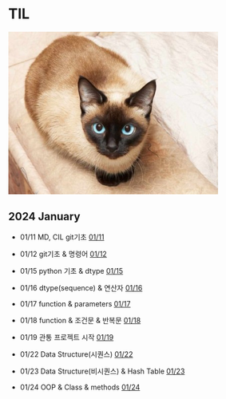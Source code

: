 # TIL

![cat](./asset/images/SiamCat.jpg)

## 2024 January

* 01/11 MD, CIL git기초 [01/11](./January/ssafy_01_11.md)

* 01/12 git기초 & 명령어 [01/12](./January/ssafy_01_12.md)

* 01/15 python 기초 & dtype [01/15](./January/ssafy_01_15.md)

* 01/16 dtype(sequence) & 연산자 [01/16](./January/ssafy_01_16.md)

* 01/17 function & parameters [01/17](./January/ssafy_01_17.md)

* 01/18 function & 조건문 & 반복문 [01/18](./January/ssafy_01_18.md)

* 01/19 관통 프로젝트 시작 [01/19](./January/ssafy_01_19.md)

* 01/22 Data Structure(시퀀스) [01/22](./January/ssafy_01_22.md)

* 01/23 Data Structure(비시퀀스) & Hash Table [01/23](./January/ssafy_01_23.md)

* 01/24 OOP & Class & methods [01/24](./January/ssafy_01_24.md)
